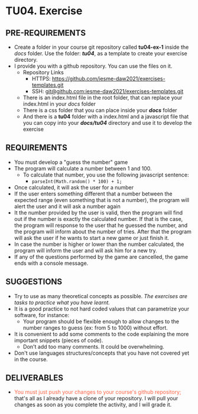 # TU04. Exercise

## PRE-REQUIREMENTS

- Create a folder in your course git repository called **tu04-ex-1** inside the *docs* folder. Use the folder: ***tu04***, as a template to create your exercise directory.
- I provide you with a github repository. You can use the files on it.
  - Repository Links
    - HTTPS: <https://github.com/iesme-daw2021/exercises-templates.git>
    - SSH: [git@github.com:iesme-daw2021/exercises-templates.git](git@github.com:iesme-daw2021/exercises-templates.git)
  - There is an index.html file in the root folder, that can replace your index.html in your *docs* folder
  - There is a css folder that you can place inside your ***docs*** folder
  - And there is a **tu04** folder with a index.html and a javascript file that you can copy into your ***docs/tu04*** directory and use it to develop the exercise

## REQUIREMENTS

- You must develop a "guess the number" game
- The program will calculate a number between 1 and 100.
  - To calculate that number, you use the following javascript sentence:
    - `parseInt(Math.random() * 100) + 1;`
- Once calculated, it will ask the user for a number
- If the user enters something different that a number between the expected range (even something that is not a number), the program will alert the user and it will ask a number again
- It the number provided by the user is valid, then the program will find out if the number is exactly the calculated number. If that is the case, the program will response to the user that he guessed the number, and the program will inform about the number of tries. After that the program will ask the user if he wants to start a new game or just finish it.
- In case the number is higher or lower than the number calculated, the program will inform the user and will ask him for a new try.
- If any of the questions performed by the game are cancelled, the game ends with a console message.

## SUGGESTIONS

- Try to use as many theoretical concepts as possible. *The exercises are tasks to practice what you have learnt.*
- It is a good practice to not hard coded values that can parametrize your software, for instance:
  - Your program should be flexible enough to allow changes to the number ranges to guess (ex: from 5 to 1000) without effort.
- It is convenient to add some comments to the code explaining the more important snippets (pieces of code).
  - Don't add too many comments. It could be overwhelming.
- Don't use languages structures/concepts that you have not covered yet in the course.

## DELIVERABLES

- <span style="color: tomato;">You must just push your changes to your course's github repository;</span> that's all as I already have a clone of your repository. I will pull your changes as soon as you complete the activity, and I will grade it.
